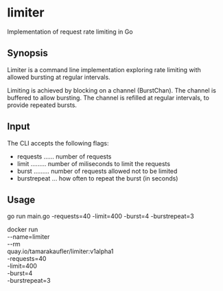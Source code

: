 # limiter
Implementation of request rate limiting in Go

## Synopsis
Limiter is a command line implementation exploring rate limiting
with allowed bursting at regular intervals.

Limiting is achieved by blocking on a channel (BurstChan). The channel
is buffered to allow bursting. The channel is refilled at regular intervals,
to provide repeated bursts.

## Input
The CLI accepts the following flags:

  - requests ...... number of requests
  - limit ......... number of miliseconds to limit the requests
  - burst ......... number of requests allowed not to be limited
  - burstrepeat ... how often to repeat the burst (in seconds)

## Usage

go run main.go -requests=40 -limit=400 -burst=4 -burstrepeat=3

docker run \
--name=limiter \
--rm \
quay.io/tamarakaufler/limiter:v1alpha1 \
-requests=40 \
-limit=400 \
-burst=4 \
-burstrepeat=3
